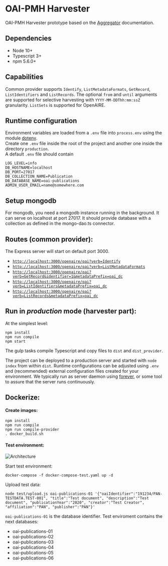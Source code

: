 # OAI-PMH Harvester

OAI-PMH Harvester prototype based on the [Aggregator](http://www.openarchives.org/OAI/2.0/guidelines-aggregator.htm) documentation.

## Dependencies

* Node 10+
* Typescript 3+
* npm 5.6.0+

## Capabilities

Common provider supports `Identify`, `ListMetadataFormats`, `GetRecord`, `ListIdentifiers` and `ListRecords`. The optional
`from` and `until` arguments are supported for selective harvesting with `YYYY-MM-DDThh:mm:ssZ` granularity.  `ListSets` is supported for OpenAIRE.  

## Runtime configuration

Environment variables are loaded from a `.env` file into `process.env` using the module [dotenv](https://www.npmjs.com/package/dotenv).  
Create one `.env` file inside the root of the project and another one inside the directory `production`.  
A default `.env` file should contain

```
LOG_LEVEL=info
DB_HOSTNAME=localhost
DB_PORT=27017
DB_COLLECTION_NAME=Publication
DB_DATABASE_NAME=oai-publications
ADMIN_USER_EMAIL=name@somewhere.com
```

## Setup mongodb

For mongodb, you need a mongodb instance running in the background.
It can serve on localhost at port 27017.
It should provide database with a collection as defined in the mongo-dao.ts connector.

## Routes (common provider):

The Express server will start on default port 3000.  

* [`http://localhost:3000/openaire/oai?verb=Identify`](http://localhost:3000/openaire/oai?verb=Identify)
* [`http://localhost:3000/openaire/oai?verb=ListMetadataFormats`](http://localhost:3000/openaire/oai?verb=ListMetadataFormats)
* [`http://localhost:3000/openaire/oai?verb=GetRecord&identifier=1&metadataPrefix=oai_dc`](http://localhost:3000/openaire/oai?verb=GetRecord&identifier=1&metadataPrefix=oai_dc)
* [`http://localhost:3000/openaire/oai?verb=ListIdentifiers&metadataPrefix=oai_dc`](http://localhost:3000/openaire/oai?verb=ListIdentifiers&metadataPrefix=oai_dc)
* [`http://localhost:3000/openaire/oai?verb=ListRecords&metadataPrefix=oai_dc`](http://localhost:3000/openaire/oai?verb=ListRecords&metadataPrefix=oai_dc)



## Run in *production* mode (harvester part):

At the simplest level:
```
npm install
npm run compile
npm start
```

The gulp tasks compile Typescript and copy files to `dist` and `dist_provider`.

The project can be deployed to a production server and started with `node index` from within `dist`. Runtime configurations
can be adjusted using `.env` and (recommended) external configuration files created for your environment. We typically run as server daemon using [forever](https://github.com/foreverjs/forever), or some tool 
to assure that the server runs continuously.  

## Dockerize:

#### Create images:
```
npm install
npm run compile
npm run compile-provider
. docker_build.sh
```

#### Test environment:

![Architecture](https://raw.githubusercontent.com/panosc-eu/harvest-api/dev/federated_harvester/docs/assets/images/architecture.png "The Architecture logo") 

Start test environment:

```
docker-compose -f docker-compose-test.yaml up -d
```

Upload test data:

```
node test/upload.js oai-publications-01 '{"oaiIdentifier":"191234/PAN-TESTDATA.TEST-001", "title":"Test document", "description":"Test document", "publicationYear":"2020", "creator":"Test Creator", "affiliation":"PAN", "publisher":"PAN"}'
```

```oai-publications-01``` is the database identifier. Test enviroment contains the next databases:
* oai-publications-01
* oai-publications-02
* oai-publications-03
* oai-publications-04
* oai-publications-05
* oai-publications-06


